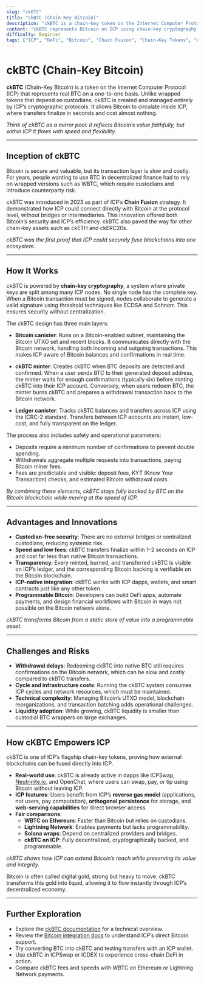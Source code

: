 ```yaml
---
slug: "ckBTC"
title: "ckBTC (Chain-Key Bitcoin)"
description: "ckBTC is a chain-key token on the Internet Computer Protocol (ICP), backed 1:1 by Bitcoin on the Bitcoin mainnet, that enables secure, fast, and low-fee Bitcoin transactions inside ICP without relying on custodial bridges."
content: "ckBTC represents Bitcoin on ICP using chain-key cryptography. It is minted and burned by canisters, fully backed by BTC on the Bitcoin blockchain, and allows users to move Bitcoin at high speed and low cost within ICP’s decentralized ecosystem."
difficulty: Beginner
tags: ["ICP", "DeFi", "Bitcoin", "Chain Fusion", "Chain-Key Tokens", "ckBTC"]
---
```


# ckBTC (Chain-Key Bitcoin)

**ckBTC** (Chain-Key Bitcoin) is a token on the Internet Computer Protocol (ICP) that represents real BTC on a one-to-one basis. Unlike wrapped tokens that depend on custodians, ckBTC is created and managed entirely by ICP’s cryptographic protocols. It allows Bitcoin to circulate inside ICP, where transfers finalize in seconds and cost almost nothing.  

*Think of ckBTC as a mirror pool: it reflects Bitcoin’s value faithfully, but within ICP it flows with speed and flexibility.*

---

## Inception of ckBTC

Bitcoin is secure and valuable, but its transaction layer is slow and costly. For years, people wanting to use BTC in decentralized finance had to rely on wrapped versions such as WBTC, which require custodians and introduce counterparty risk.  

ckBTC was introduced in 2023 as part of ICP’s **Chain Fusion** strategy. It demonstrated how ICP could connect directly with Bitcoin at the protocol level, without bridges or intermediaries. This innovation offered both Bitcoin’s security and ICP’s efficiency. ckBTC also paved the way for other chain-key assets such as ckETH and ckERC20s.  

*ckBTC was the first proof that ICP could securely fuse blockchains into one ecosystem.*

---

## How It Works

ckBTC is powered by **chain-key cryptography**, a system where private keys are split among many ICP nodes. No single node has the complete key. When a Bitcoin transaction must be signed, nodes collaborate to generate a valid signature using threshold techniques like ECDSA and Schnorr. This ensures security without centralization.  

The ckBTC design has three main layers:  

- **Bitcoin canister**: Runs on a Bitcoin-enabled subnet, maintaining the Bitcoin UTXO set and recent blocks. It communicates directly with the Bitcoin network, handling both incoming and outgoing transactions. This makes ICP aware of Bitcoin balances and confirmations in real time.  

- **ckBTC minter**: Creates ckBTC when BTC deposits are detected and confirmed. When a user sends BTC to their generated deposit address, the minter waits for enough confirmations (typically six) before minting ckBTC into their ICP account. Conversely, when users redeem BTC, the minter burns ckBTC and prepares a withdrawal transaction back to the Bitcoin network.  

- **Ledger canister**: Tracks ckBTC balances and transfers across ICP using the ICRC-2 standard. Transfers between ICP accounts are instant, low-cost, and fully transparent on the ledger.  

The process also includes safety and operational parameters:  

- Deposits require a minimum number of confirmations to prevent double spending.  
- Withdrawals aggregate multiple requests into transactions, paying Bitcoin miner fees.  
- Fees are predictable and visible: deposit fees, KYT (Know Your Transaction) checks, and estimated Bitcoin withdrawal costs.  

*By combining these elements, ckBTC stays fully backed by BTC on the Bitcoin blockchain while moving at the speed of ICP.*

---

## Advantages and Innovations

- **Custodian-free security**: There are no external bridges or centralized custodians, reducing systemic risk.  
- **Speed and low fees**: ckBTC transfers finalize within 1–2 seconds on ICP and cost far less than native Bitcoin transactions.  
- **Transparency**: Every minted, burned, and transferred ckBTC is visible on ICP’s ledger, and the corresponding Bitcoin backing is verifiable on the Bitcoin blockchain.  
- **ICP-native integration**: ckBTC works with ICP dapps, wallets, and smart contracts just like any other token.  
- **Programmable Bitcoin**: Developers can build DeFi apps, automate payments, and design financial workflows with Bitcoin in ways not possible on the Bitcoin network alone.  

*ckBTC transforms Bitcoin from a static store of value into a programmable asset.*

---

## Challenges and Risks

- **Withdrawal delays**: Redeeming ckBTC into native BTC still requires confirmations on the Bitcoin network, which can be slow and costly compared to ckBTC transfers.  
- **Cycle and infrastructure costs**: Running the ckBTC system consumes ICP cycles and network resources, which must be maintained.  
- **Technical complexity**: Managing Bitcoin’s UTXO model, blockchain reorganizations, and transaction batching adds operational challenges.  
- **Liquidity adoption**: While growing, ckBTC liquidity is smaller than custodial BTC wrappers on large exchanges.  

---

## How cKBTC Empowers ICP

ckBTC is one of ICP’s flagship chain-key tokens, proving how external blockchains can be fused directly into ICP.  

- **Real-world use**: ckBTC is already active in dapps like ICPSwap, [Neutrinite.io](https://neutrinite.io), and OpenChat, where users can swap, pay, or tip using Bitcoin without leaving ICP.  
- **ICP features**: Users benefit from ICP’s **reverse gas model** (applications, not users, pay computation), **orthogonal persistence** for storage, and **web-serving capabilities** for direct browser access.  
- **Fair comparisons**:  
  - **WBTC on Ethereum**: Faster than Bitcoin but relies on custodians.  
  - **Lightning Network**: Enables payments but lacks programmability.  
  - **Solana wraps**: Depend on centralized providers and bridges.  
  - **ckBTC on ICP**: Fully decentralized, cryptographically backed, and programmable.  

*ckBTC shows how ICP can extend Bitcoin’s reach while preserving its value and integrity.*

Bitcoin is often called digital gold, strong but heavy to move. ckBTC transforms this gold into liquid, allowing it to flow instantly through ICP’s decentralized economy.  

---

## Further Exploration

- Explore the [ckBTC documentation](https://internetcomputer.org/docs/current/developer-docs/defi/chain-key-tokens/ckbtc/overview) for a technical overview.  
- Review the [Bitcoin integration docs](https://internetcomputer.org/docs/current/developer-docs/integrations/bitcoin/overview) to understand ICP’s direct Bitcoin support.  
- Try converting BTC into ckBTC and testing transfers with an ICP wallet.  
- Use ckBTC in ICPSwap or ICDEX to experience cross-chain DeFi in action.  
- Compare ckBTC fees and speeds with WBTC on Ethereum or Lightning Network payments.  

